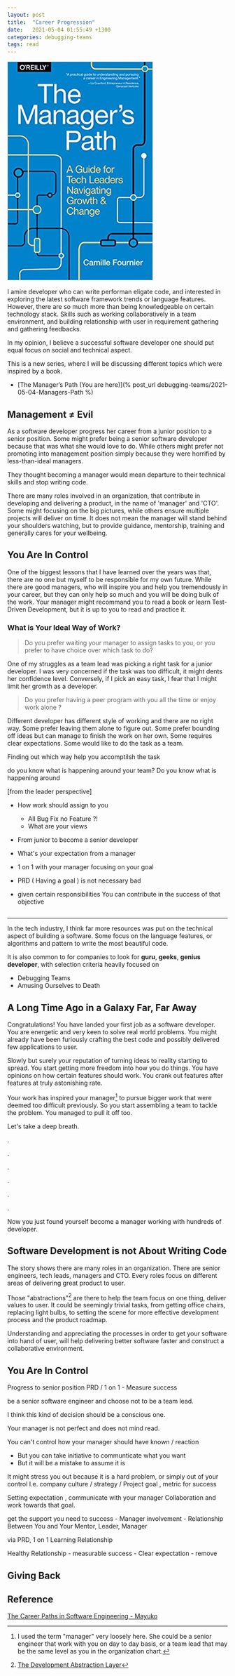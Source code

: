```yaml
---
layout: post
title:  "Career Progression"
date:   2021-05-04 01:55:49 +1300
categories: debugging-teams
tags: read
---
```


![The Manager's Path](/assets/book/the-managers-path.jpg)

I amire developer who can write performan eligate code, and interested in exploring the latest software framework trends or language features. However, there are so much more than being knowledgeable on certain technology stack. Skills such as working collaboratively in a team environment, and building relationship with user in requirement gathering and gathering feedbacks. 

In my opinion, I believe a successful software developer one should put equal focus on social and technical aspect. 

This is a new series, where I will be discussing different topics which were inspired by a book.

* [The Manager’s Path (You are here)](% post_url debugging-teams/2021-05-04-Managers-Path %)

## Management ≠ Evil 

As a software developer progress her career from a junior position to a senior position. Some might prefer being a senior software developer because that was what she would love to do. While others might prefer not promoting into management position simply because they were horrified by less-than-ideal managers.

They thought becoming a manager would mean departure to their technical skills and stop writing code.



There are many roles involved in an organization, that contribute in developing and delivering a product, in the name of 'manager' and 'CTO'. Some might focusing on the big pictures, while others ensure multiple projects will deliver on time. It does not mean the manager will stand behind your shoulders watching, but to provide guidance, mentorship, training and generally cares for your wellbeing.

## You Are In Control

One of the biggest lessons that I have learned over the years was that, there are no one but myself to be responsible for my own future. While there are good managers, who will inspire you and help you tremendously in your career, but they can only help so much and you will be doing bulk of the work. Your manager might recommand you to read a book or learn Test-Driven Development, but it is up to you to read and practice it.

### What is Your Ideal Way of Work?

> Do you prefer waiting your manager to assign tasks to you, or you prefer to have choice over which task to do?

One of my struggles as a team lead was picking a right task for a junior developer. I was very concerned if the task was too difficult, it might dents her confidence level. Conversely, if I pick an easy task, I fear that I might limit her growth as a developer. 

> Do you prefer having a peer program with you all the time or enjoy work alone ?

Different developer has different style of working and there are no right way. Some prefer leaving them alone to figure out. Some prefer bounding off ideas but can manage to finish the work on her own. Some requires clear expectations. Some would like to do the task as a team. 

Finding out which way help you accomptilsh the task 




do you know what is happening around your team? Do you know what is happening around 


[from the leader perspective]




* How work should assign to you 
    - All Bug Fix no Feature ?! 
    - What are your views 
* From junior to become a senior developer
* What's your expectation from a manager

* 1 on 1 with your manager focusing on your goal

* PRD ( Having a goal ) is not necessary bad

* given certain responsibilities
    You can contribute in the success of that objective 




## 



---

In the tech industry, I think far more resources was put on the technical aspect of building a software. Some focus on the language features, or algorithms and pattern to write the most beautiful code.

It is also common to for companies to look for **guru**, **geeks**, **genius developer**, with selection criteria heavily focused on 



* Debugging Teams
* Amusing Ourselves to Death

## A Long Time Ago in a Galaxy Far, Far Away

Congratulations! You have landed your first job as a software developer. You are energetic and very keen to solve real world problems. You might already have been furiously crafting the best code and possibly delivered few applications to user.

Slowly but surely your reputation of turning ideas to reality starting to spread. You start getting more freedom into how you do things. You have opinions on how certain features should work. You crank out features after features at truly astonishing rate.

Your work has inspired your manager[^1] to pursue bigger work that were deemed too difficult previously. So you start assembling a team to tackle the problem. You managed to pull it off too.

Let's take a deep breath.

.

.

.

.

.

.

Now you just found yourself become a manager working with hundreds of developer.

## Software Development is not About Writing Code

The story shows there are many roles in an organization. There are senior engineers, tech leads, managers and CTO. Every roles focus on different areas of delivering great product to user.

Those "abstractions"[^2] are there to help the team focus on one thing, deliver values to user. It could be seemingly trivial tasks, from getting office chairs, replacing light bulbs, to setting the scene for more effective development process and the product roadmap.

Understanding and appreciating the processes in order to get your software into hand of user, will help delivering better software faster and construct a collaborative environment.

## You Are In Control



Progress to senior position
PRD / 1 on 1 - Measure success

be a senior software engineer and choose not to be a team lead.

I think this kind of decision should be a conscious one.

Your manager is not perfect and does not mind read.



You can't control how your manager should have known / reaction
- But you can take initiative to communticate what you want 
- But it will be a mistake to assume it is 

It might stress you out because it is a hard problem, or simply out of your control
I.e. company culture / strategy / Project goal , metric for success
 
Setting expectation , communicate with your manager 
Collaboration and work towards that goal.

get the support you need to success
	- Manager involvement
	- Relationship
		Between You and Your Mentor, Leader, Manager

via
PRD,
1 on 1
Learning Relationship

Healthy Relationship
	- measurable success
	- Clear expectation
	- remove 

## Giving Back




## Reference

[The Career Paths in Software Engineering - Mayuko](https://youtu.be/JAkGtHz9MLc)

[^1]: I used the term "manager" very loosely here. She could be a senior engineer that work with you on day to day basis, or a team lead that may be the same level as you in the organization chart.

[^2]: [The Development Abstraction Layer](https://www.joelonsoftware.com/2006/04/11/the-development-abstraction-layer-2/)
